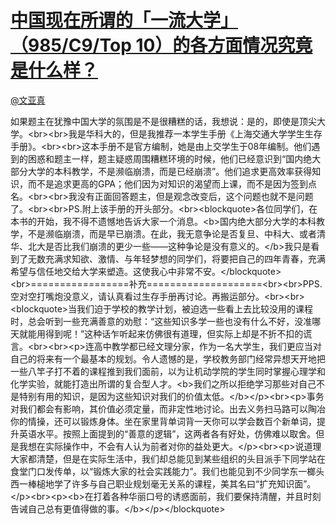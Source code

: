 
#  [中国现在所谓的「一流大学」（985/C9/Top 10）的各方面情况究竟是什么样？](https://zhihu.com/questions/22921475)



[@文亚真](https://zhihu.com/people/bc59515f796f62f2046b1f3944949a33)

如果题主在犹豫中国大学的氛围是不是很糟糕的话，我想说：是的，即使是顶尖大学。&lt;br&gt;&lt;br&gt;我是华科大的，但是我推荐一本学生手册《上海交通大学学生生存手册》。&lt;br&gt;&lt;br&gt;这本手册不是官方编制，她是由上交学生于08年编制。他们遇到的困惑和题主一样，题主疑惑周围糟糕环境的时候，他们已经意识到“国内绝大部分大学的本科教学，不是濒临崩溃，而是已经崩溃”。他们追求更高效率获得知识，而不是追求更高的GPA；他们因为对知识的渴望而上课，而不是因为签到点名。&lt;br&gt;&lt;br&gt;我没有正面回答题主，但是观念改变后，这个问题也就不是问题了。&lt;br&gt;&lt;br&gt;PS.附上该手册的开头部分。&lt;br&gt;&lt;blockquote&gt;各位同学们，在本书的开始，我不得不遗憾地告诉大家一个消息。&lt;b&gt;国内绝大部分大学的本科教学，不是濒临崩溃，而是早已崩溃。在此，我无意争论是否复旦、中科大、或者清华、北大是否比我们崩溃的更少一些——这种争论是没有意义的。&lt;/b&gt;我只是看到了无数充满求知欲、激情、与年轻梦想的同学们，将要把自己的四年青春，充满希望与信任地交给大学来塑造。这使我心中非常不安。&lt;/blockquote&gt;&lt;br&gt;=================补充====================&lt;br&gt;&lt;br&gt;PPS.空对空打嘴炮没意义，请认真看过生存手册再讨论。再搬运部分。&lt;br&gt;&lt;br&gt;&lt;blockquote&gt;当我们迫于学校的教学计划，被迫选一些看上去比较没用的课程时，总会听到一些充满善意的劝慰：“这些知识多学一些也没有什么不好，没准哪天就能用得到呢！”这种话乍听起来仿佛很有道理，但实际上却是不折不扣的谎言。&lt;br&gt;&lt;br&gt;&lt;p&gt;连高中教学都已经文理分家，作为一名大学生，我们更应当对自己的将来有一个最基本的规划。令人遗憾的是，学校教务部门经常异想天开地把一些八竿子打不着的课程推到我们面前，以为让机动学院的学生同时掌握心理学和化学实验，就能打造出所谓的复合型人才。&lt;b&gt;我们之所以拒绝学习那些对自己不是特别有用的知识，是因为这些知识对我们的价值太低。&lt;/b&gt;&lt;/p&gt;&lt;br&gt;&lt;p&gt;事务对我们都会有影响，其价值必须定量，而非定性地讨论。出去义务扫马路可以陶冶你的情操，还可以锻炼身体。坐在家里背单词背一天你可以学会数百个新单词，提升英语水平。按照上面提到的“善意的逻辑”，这两者各有好处，仿佛难以取舍。但是我想在实际操作中，不会有人认为前者对你的益处更大。&lt;/p&gt;&lt;br&gt;&lt;p&gt;说道理大家都清楚，但是在实际生活中，我们却总能见到某些组织的头目派手下同学站在食堂门口发传单，以“锻炼大家的社会实践能力”。我们也能见到不少同学东一榔头西一棒槌地学了许多与自己职业规划毫无关系的课程，美其名曰“扩充知识面”。&lt;/p&gt;&lt;br&gt;&lt;p&gt;&lt;b&gt;在打着各种华丽口号的诱惑面前，我们要保持清醒，并且时刻告诫自己总有更值得做的事。&lt;/b&gt;&lt;/p&gt;&lt;/blockquote&gt;